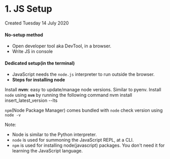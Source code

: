 # 1. JS Setup

Created Tuesday 14 July 2020

#### **No-setup method**

- Open developer tool aka DevTool, in a browser.
- Write JS in console

#### **Dedicated setup(in the terminal)**

- JavaScript needs the `node.js` interpreter to run outside the browser.
- **Steps for installing node**

Install **nvm**: easy to update/manage node versions. Similar to pyenv.
Install `node` using **`nvm`** by running the following command
nvm install insert_latest_version --lts

`npm`(Node Package Manager) comes bundled with `node`
check version using `node -v`

Note:

- Node is similar to the Python interpreter.
- `node` is used for summoning the JavaScript REPL, at a CLI.
- `npm` is used for installing node(javascript) packages. You don't need it for learning the JavaScript language.
